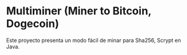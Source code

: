 # Multiminer (Miner to Bitcoin, Dogecoin)
Este proyecto presenta un modo fácil de minar para Sha256, Scrypt en Java.
